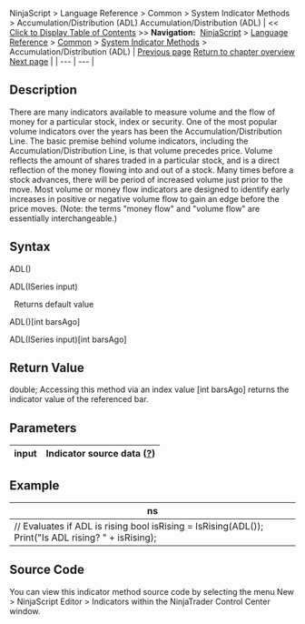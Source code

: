 ﻿
NinjaScript > Language Reference > Common > System Indicator Methods > Accumulation/Distribution (ADL)
Accumulation/Distribution (ADL)
| << [Click to Display Table of Contents](accumulation_distribution_adl.md) >> **Navigation:**     [NinjaScript](ninjascript-1.md) > [Language Reference](language_reference_wip-1.md) > [Common](common-1.md) > [System Indicator Methods](indicators-1.md) > Accumulation/Distribution (ADL) | [Previous page](valid_input_data_for_indicator-1.md) [Return to chapter overview](indicators-1.md) [Next page](adaptive_price_zone_apz-1.md) |
| --- | --- |
## Description
There are many indicators available to measure volume and the flow of money for a particular stock, index or security. One of the most popular volume indicators over the years has been the Accumulation/Distribution Line. The basic premise behind volume indicators, including the Accumulation/Distribution Line, is that volume precedes price. Volume reflects the amount of shares traded in a particular stock, and is a direct reflection of the money flowing into and out of a stock. Many times before a stock advances, there will be period of increased volume just prior to the move. Most volume or money flow indicators are designed to identify early increases in positive or negative volume flow to gain an edge before the price moves. (Note: the terms "money flow" and "volume flow" are essentially interchangeable.) 

## Syntax
ADL()  

ADL(ISeries<double> input)  

 
Returns default value  

ADL()[int barsAgo]  

ADL(ISeries<double> input)[int barsAgo]
 
## Return Value
double; Accessing this method via an index value [int barsAgo] returns the indicator value of the referenced bar.

## Parameters
| input | Indicator source data ([?](valid_input_data_for_indicator-1.md)) |
| --- | --- |

## Example
| ns |
| --- |
| // Evaluates if ADL is rising bool isRising = IsRising(ADL()); Print("Is ADL rising? " + isRising); |

## Source Code
You can view this indicator method source code by selecting the menu New > NinjaScript Editor > Indicators within the NinjaTrader Control Center window.

